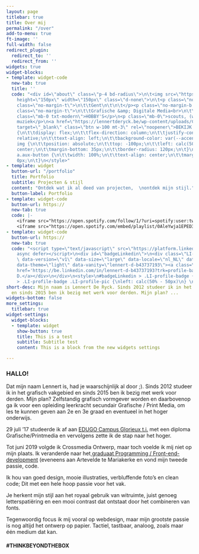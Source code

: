 ```yaml
---
layout: page
titlebar: true
title: Over mij
permalink: "/over"
add-to-menu: true
ft-image: ''
full-width: false
redirect_plugin:
  redirect_to: ''
  redirect_from: ''
widgets: true
widget-blocks:
- template: widget-code
  new-tab: true
  title: ''
  code: "<div id=\"about\" class=\"p-4 bd-radius\">\n\t<img src=\"https://github.lennertderyck.be/assets/images/about_profile.jpg\"
    height=\"150px\" width=\"150px\" class=\"d-none\">\n\t<p class=\"no-margin-b txt-modern\">\n\t\tREGIO\n\t\n\t</p><p
    class=\"no-margin-t\">\n\t\tGent\n\t\n\t</p><p class=\"no-margin-b txt-modern\">\n\t\tOPLEIDING\n\t\n\t</p><p
    class=\"no-margin-t\">\n\t\tGrafische &amp; Digitale Media<br>\n\t\tArteveldehogeschool\n\t\n\t\n\t</p><p
    class=\"mb-0 txt-modern\">HOBBY'S</p>\n<p class=\"mb-0\">scouts, (web)design,
    muziek</p>\n<a href=\"https://lennertderyck.be/wp-content/uploads/CV_LENNERT_DE_RYCK.pdf\"
    target=\"_blank\" class=\"btn w-100 mt-3\" rel=\"noopener\">BEKIJK CV</a>\n<p></p></div>\n<style>\n\t#about
    {\n\t\tdisplay: flex;\n\t\tflex-direction: column;\n\t\tjustify-content: center;\n\t\tposition:
    relative;\n\t\ttext-align: left;\n\t\tbackground-color: var(--accent-2);\n\t}\n\t\n\t#about
    img {\n\t\tposition: absolute;\n\t\ttop: -100px;\n\t\tleft: calc(50% - 75px);\n\t\talign-self:
    center;\n\t\tmargin-bottom: 35px;\n\t\tborder-radius: 120px;\n\t}\n\t\n\t#about
    a.aux-button {\n\t\twidth: 100%;\n\t\ttext-align: center;\n\t\tmargin-top: 1em;\n\t\tmargin-bottom:
    0px;\n\t}\n</style>"
- template: widget
  button-url: "/portfolio"
  title: Portfolio
  subtitle: Projecten & stijl
  content: "Ontdek wat ik al deed van projecten,  \nontdek mijn stijl."
  button-label: Portfolio
- template: widget-code
  button-url: https://
  new-tab: true
  code: |-
    <iframe src="https://open.spotify.com/follow/1/?uri=spotify:user:twoledery&size=detail&theme=light" width="300" height="56" scrolling="no" frameborder="0" style="border:none; overflow:hidden; display: none;" allowtransparency="true"></iframe>
    <iframe src="https://open.spotify.com/embed/playlist/0AleYwja1EPED3APSWCN7f" width="100%" height="380" frameborder="0" allowtransparency="true" allow="encrypted-media"></iframe>
- template: widget-code
  button-url: https://
  new-tab: true
  code: "<script type=\"text/javascript\" src=\"https://platform.linkedin.com/badges/js/profile.js\"
    async defer></script>\n<div id=\"badgeLinkedin\">\n<div class=\"LI-profile-badge\"
    \ data-version=\"v1\" data-size=\"large\" data-locale=\"nl_NL\" data-type=\"vertical\"
    data-theme=\"light\" data-vanity=\"lennert-d-b43737193\"><a class=\"LI-simple-link\"
    href='https://be.linkedin.com/in/lennert-d-b43737193?trk=profile-badge'>Lennert
    D.</a></div>\n</div>\n<style>\n#badgeLinkedin > .LI-profile-badge {\nwidth: 100%;\n}\n\n#badgeLinkedin
    > .LI-profile-badge .LI-profile-pic {\nleft: calc(50% - 50px)\n} \n</style>"
short-desc: Mijn naam is Lennert De Ryck. Sinds 2012 studeer ik in het grafisch vakgebied
  en sinds 2015 ben ik bezig met werk voor derden. Mijn plan? ...
widgets-bottom: false
more_settings:
  titlebar: true
widget-settings:
  widget-blocks:
  - template: widget
    show-button: true
    title: This is a test
    subtitle: Subtitle test
    content: This is a block from the new widgets settings

---
```

### HALLO!

Dat mijn naam Lennert is, had je waarschijnlijk al door ;). Sinds 2012 studeer ik in het grafisch vakgebied en sinds 2015 ben ik bezig met werk voor derden. Mijn plan? Zelfstandig grafisch vormgever worden en daarbovenop ga ik voor een opleiding leerkracht secundair Grafische / Print Media, om les te kunnen geven aan 2e en 3e graad en eventueel in het hoger onderwijs.

29 juli ’17 studeerde ik af aan [EDUGO Campus Glorieux t.i.]( "https://www.edugo.be/secundair-onderwijs/glorieux/studieaanbod/?study=48") met een diploma Grafische/Printmedia en vervolgens zette ik de stap naar het hoger.

Tot juni 2019 volgde ik Crossmedia Ontwerp, maar toch voelde ik mij niet op mijn plaats. Ik veranderde naar het[ graduaat Programming / Front-end-development]( "https://www.arteveldehogeschool.be/opleidingen/graduaat/programmeren") (eveneens aan Artevelde te Mariakerke en vond mijn tweede passie, code.

Ik hou van goed design, mooie illustraties, verbluffende foto’s en clean code; Dit met een hele hoop passie voor het vak.

Je herkent mijn stijl aan het royaal gebruik van witruimte, juist genoeg letterspatiëring en een mooi contrast dat ontstaat door het combineren van fonts.

Tegenwoordig focus ik mij vooral op webdesign, maar mijn grootste passie is nog altijd het ontwerp op papier. Tactiel, tastbaar, analoog, zoals maar één medium dat kan.

<h4 class="fontw-300 lspacing-1">#THINKBEYONDTHEBOX</h4>